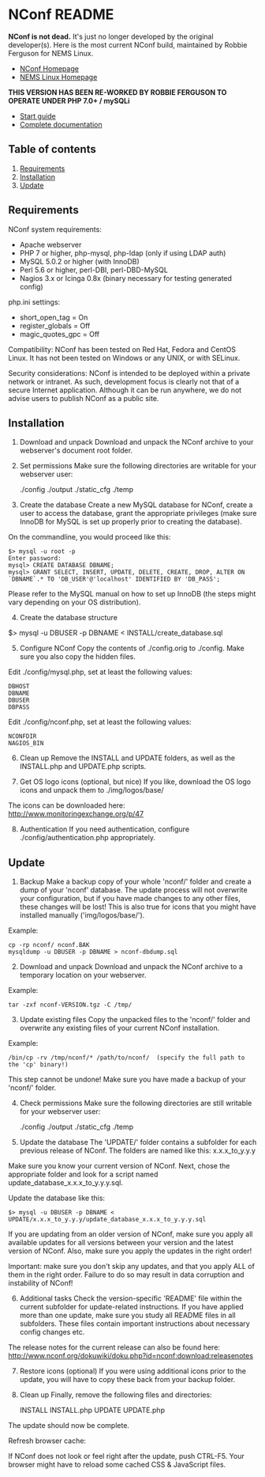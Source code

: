 NConf README
============

**NConf is not dead.** It's just no longer developed by the original developer(s). Here is the most current NConf build, maintained by Robbie Ferguson for NEMS Linux.

* [NConf Homepage](http://www.nconf.org/)
* [NEMS Linux Homepage](https://nemslinux.com/)

**THIS VERSION HAS BEEN RE-WORKED BY ROBBIE FERGUSON TO OPERATE UNDER PHP 7.0+ / mySQLi**

* [Start guide](http://www.nconf.org/dokuwiki/doku.php?id=nconf:help:documentation:start:main)
* [Complete documentation](http://www.nconf.org/dokuwiki/doku.php?id=nconf:help:documentation:detail:main)

Table of contents
-----------------

1. [Requirements](#Requirements)
2. [Installation](#Installation)
3. [Update](#Update)


## Requirements

NConf system requirements:

* Apache webserver
* PHP 7 or higher, php-mysql, php-ldap (only if using LDAP auth)
* MySQL 5.0.2 or higher (with InnoDB)
* Perl 5.6 or higher, perl-DBI, perl-DBD-MySQL
* Nagios 3.x or Icinga 0.8x (binary necessary for testing generated config)


php.ini settings:

* short_open_tag = On
* register_globals = Off
* magic_quotes_gpc = Off 


Compatibility:
NConf has been tested on Red Hat, Fedora and CentOS Linux.
It has not been tested on Windows or any UNIX, or with SELinux.


Security considerations:
NConf is intended to be deployed within a private network or intranet. As such, development focus is clearly not that of a secure Internet application. Although it can be run anywhere, we do not advise users to publish NConf as a public site. 


## Installation

1. Download and unpack
Download and unpack the NConf archive to your webserver's document root folder. 


2. Set permissions
Make sure the following directories are writable for your webserver user: 

    ./config
    ./output
    ./static_cfg
    ./temp


3. Create the database
Create a new MySQL database for NConf, create a user to access the database, grant the appropriate privileges (make sure InnoDB for MySQL is set up properly prior to creating the database). 

On the commandline, you would proceed like this: 

    $> mysql -u root -p
    Enter password:
    mysql> CREATE DATABASE DBNAME;
    mysql> GRANT SELECT, INSERT, UPDATE, DELETE, CREATE, DROP, ALTER ON `DBNAME`.* TO 'DB_USER'@'localhost' IDENTIFIED BY 'DB_PASS';

Please refer to the MySQL manual on how to set up InnoDB (the steps might vary depending on your OS distribution). 


4. Create the database structure

$> mysql -u DBUSER -p DBNAME < INSTALL/create_database.sql


5. Configure NConf
Copy the contents of ./config.orig to ./config. Make sure you also copy the hidden files. 

Edit ./config/mysql.php, set at least the following values: 

    DBHOST 
    DBNAME 
    DBUSER 
    DBPASS

Edit ./config/nconf.php, set at least the following values: 

    NCONFDIR 
    NAGIOS_BIN


6. Clean up
Remove the INSTALL and UPDATE folders, as well as the INSTALL.php and UPDATE.php scripts. 


7. Get OS logo icons (optional, but nice)
If you like, download the OS logo icons and unpack them to ./img/logos/base/ 

The icons can be downloaded here:
http://www.monitoringexchange.org/p/47

8. Authentication
If you need authentication, configure ./config/authentication.php appropriately.


## Update

1. Backup
Make a backup copy of your whole 'nconf/' folder and create a dump of your 'nconf' database. 
The update process will not overwrite your configuration, but if you have made changes to any other files, these changes will be lost! This is also true for icons that you might have installed manually ('img/logos/base/'). 

Example: 

    cp -rp nconf/ nconf.BAK 
    mysqldump -u DBUSER -p DBNAME > nconf-dbdump.sql


2. Download and unpack
Download and unpack the NConf archive to a temporary location on your webserver. 

Example: 

    tar -zxf nconf-VERSION.tgz -C /tmp/


3. Update existing files
Copy the unpacked files to the 'nconf/' folder and overwrite any existing files of your current NConf installation. 

Example: 

    /bin/cp -rv /tmp/nconf/* /path/to/nconf/  (specify the full path to the 'cp' binary!)

This step cannot be undone! Make sure you have made a backup of your 'nconf/' folder. 


4. Check permissions
Make sure the following directories are still writable for your webserver user:

    ./config 
    ./output 
    ./static_cfg
    ./temp


5. Update the database
The 'UPDATE/' folder contains a subfolder for each previous release of NConf. The folders are named like this: x.x.x_to_y.y.y 

Make sure you know your current version of NConf. Next, chose the appropriate folder and look for a script named update_database_x.x.x_to_y.y.y.sql. 

Update the database like this: 

    $> mysql -u DBUSER -p DBNAME < UPDATE/x.x.x_to_y.y.y/update_database_x.x.x_to_y.y.y.sql

If you are updating from an older version of NConf, make sure you apply all available updates for all versions between your version and the latest version of NConf. Also, make sure you apply the updates in the right order! 

Important: make sure you don't skip any updates, and that you apply ALL of them in the right order. Failure to do so may result in data corruption and instability of NConf! 


6. Additional tasks
Check the version-specific 'README' file within the current subfolder for update-related instructions. If you have applied more than one update, make sure you study all README files in all subfolders. These files contain important instructions about necessary config changes etc. 

The release notes for the current release can also be found here:
http://www.nconf.org/dokuwiki/doku.php?id=nconf:download:releasenotes


7. Restore icons (optional)
If you were using additional icons prior to the update, you will have to copy these back from your backup folder. 


8. Clean up
Finally, remove the following files and directories:

    INSTALL
    INSTALL.php
    UPDATE
    UPDATE.php 

The update should now be complete.

Refresh browser cache:

If NConf does not look or feel right after the update, push CTRL-F5.
Your browser might have to reload some cached CSS & JavaScript files.  
